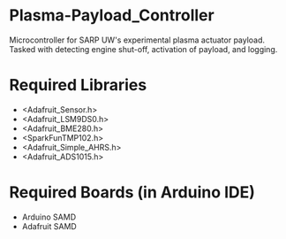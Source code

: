 # Plasma-Payload_Controller
Microcontroller for SARP UW's experimental plasma actuator payload. Tasked with detecting engine shut-off, activation of payload, and logging.

# Required Libraries
 - <Adafruit_Sensor.h>
 - <Adafruit_LSM9DS0.h>
 - <Adafruit_BME280.h>
 - <SparkFunTMP102.h>
 - <Adafruit_Simple_AHRS.h>
 - <Adafruit_ADS1015.h>

# Required Boards (in Arduino IDE)
 - Arduino SAMD
 - Adafruit SAMD